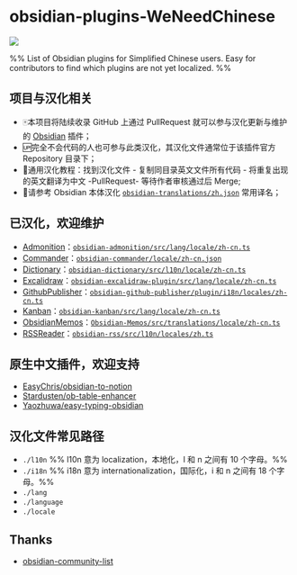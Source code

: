# obsidian-plugins-WeNeedChinese

![](https://img.shields.io/badge/language-Chinese-white.svg)

%% List of Obsidian plugins for Simplified Chinese users. Easy for contributors to find which plugins are not yet localized. %%

## 项目与汉化相关

- 🀄本项目将陆续收录 GitHub 上通过 PullRequest 就可以参与汉化更新与维护的 [Obsidian](https://obsidian.md/) 插件；
- 🆙完全不会代码的人也可参与此类汉化，其汉化文件通常位于该插件官方 Repository 目录下；
- 📝通用汉化教程：找到汉化文件 - 复制同目录英文文件所有代码 - 将重复出现的英文翻译为中文 -PullRequest- 等待作者审核通过后 Merge;
- 📌请参考 Obsidian 本体汉化 [`obsidian-translations/zh.json`]( https://github.com/obsidianmd/obsidian-translations/blob/master/zh.json ) 常用译名；

## 已汉化，欢迎维护

- [Admonition](https://github.com/valentine195/obsidian-admonition)：[`obsidian-admonition/src/lang/locale/zh-cn.ts`]( https://github.com/valentine195/obsidian-admonition/blob/master/src/lang/locale/zh-cn.ts )
- [Commander](https://github.com/phibr0/obsidian-commander)：[`obsidian-commander/locale/zh-cn.json`]( https://github.com/phibr0/obsidian-commander/blob/main/locale/zh-cn.json )
- [Dictionary](https://github.com/phibr0/obsidian-dictionary)：[`obsidian-dictionary/src/l10n/locale/zh-cn.ts`]( https://github.com/phibr0/obsidian-dictionary/blob/master/src/l10n/locale/zh-cn.ts )
- [Excalidraw](https://github.com/zsviczian/obsidian-excalidraw-plugin)：[`obsidian-excalidraw-plugin/src/lang/locale/zh-cn.ts`]( https://github.com/zsviczian/obsidian-excalidraw-plugin/blob/master/src/lang/locale/zh-cn.ts )
- [GithubPublisher](https://github.com/ObsidianPublisher/obsidian-github-publisher)：[`obsidian-github-publisher/plugin/i18n/locales/zh-cn.ts`]( https://github.com/ObsidianPublisher/obsidian-github-publisher/blob/master/plugin/i18n/locales/zh-cn.ts )
- [Kanban](https://github.com/mgmeyers/obsidian-kanban)：[`obsidian-kanban/src/lang/locale/zh-cn.ts`]( https://github.com/mgmeyers/obsidian-kanban/blob/main/src/lang/locale/zh-cn.ts )
- [ObsidianMemos](https://github.com/Quorafind/Obsidian-Memos)：[`Obsidian-Memos/src/translations/locale/zh-cn.ts`]( https://github.com/Quorafind/Obsidian-Memos/blob/main/src/translations/locale/zh-cn.ts )
- [RSSReader](https://github.com/joethei/obsidian-rss)：[`obsidian-rss/src/l10n/locales/zh.ts`]( https://github.com/joethei/obsidian-rss/blob/master/src/l10n/locales/zh.ts )

## 原生中文插件，欢迎支持

- [EasyChris/obsidian-to-notion](https://github.com/EasyChris/obsidian-to-notion)
- [Stardusten/ob-table-enhancer](https://github.com/Stardusten/ob-table-enhancer)
- [Yaozhuwa/easy-typing-obsidian](https://github.com/Yaozhuwa/easy-typing-obsidian)

## 汉化文件常见路径

- `./l10n` %% l10n 意为 localization，本地化，l 和 n 之间有 10 个字母。%%
- `./i18n` %% i18n 意为 internationalization，国际化，i 和 n 之间有 18 个字母。%%
- `./lang`
- `./language`
- `./locale`

## Thanks

- [obsidian-community-list](https://github.com/konhi/obsidian-community-list/blob/main/lists/plugins.md)
